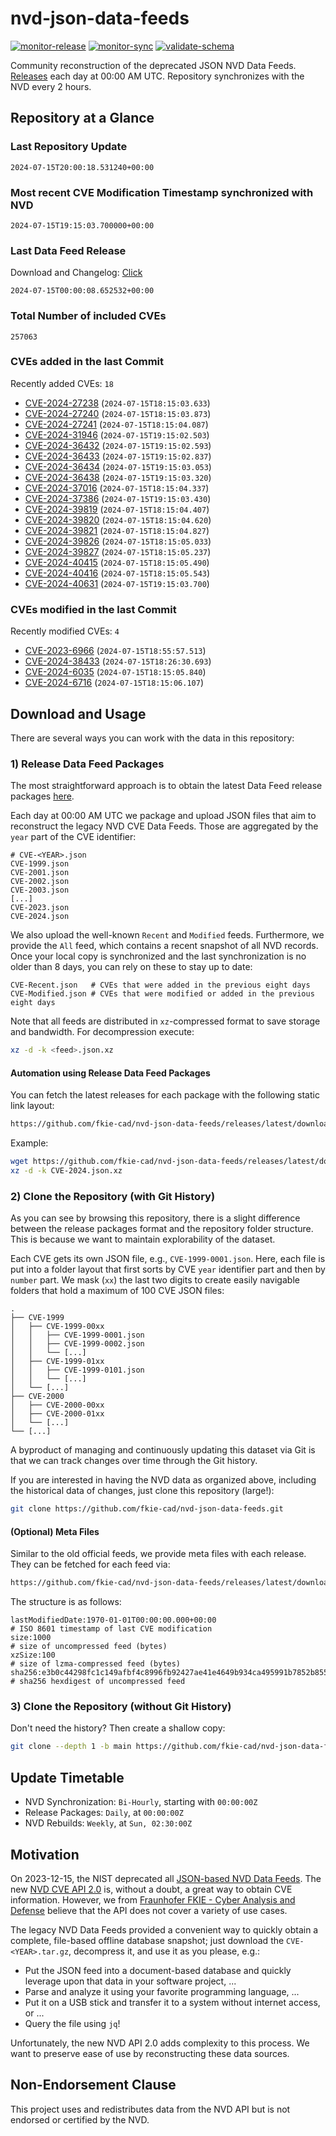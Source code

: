 # nvd-json-data-feeds

[![monitor-release](https://github.com/fkie-cad/nvd-json-data-feeds/actions/workflows/monitor_release.yml/badge.svg)](https://github.com/fkie-cad/nvd-json-data-feeds/actions/workflows/monitor_release.yml)
[![monitor-sync](https://github.com/fkie-cad/nvd-json-data-feeds/actions/workflows/monitor_sync.yml/badge.svg)](https://github.com/fkie-cad/nvd-json-data-feeds/actions/workflows/monitor_sync.yml)
[![validate-schema](https://github.com/fkie-cad/nvd-json-data-feeds/actions/workflows/validate_schema.yml/badge.svg)](https://github.com/fkie-cad/nvd-json-data-feeds/actions/workflows/validate_schema.yml)

Community reconstruction of the deprecated JSON NVD Data Feeds.
[Releases](https://github.com/fkie-cad/nvd-json-data-feeds/releases/latest) each day at 00:00 AM UTC.
Repository synchronizes with the NVD every 2 hours.

## Repository at a Glance

### Last Repository Update

```plain
2024-07-15T20:00:18.531240+00:00
```

### Most recent CVE Modification Timestamp synchronized with NVD

```plain
2024-07-15T19:15:03.700000+00:00
```

### Last Data Feed Release

Download and Changelog: [Click](https://github.com/fkie-cad/nvd-json-data-feeds/releases/latest)

```plain
2024-07-15T00:00:08.652532+00:00
```

### Total Number of included CVEs

```plain
257063
```

### CVEs added in the last Commit

Recently added CVEs: `18`

- [CVE-2024-27238](CVE-2024/CVE-2024-272xx/CVE-2024-27238.json) (`2024-07-15T18:15:03.633`)
- [CVE-2024-27240](CVE-2024/CVE-2024-272xx/CVE-2024-27240.json) (`2024-07-15T18:15:03.873`)
- [CVE-2024-27241](CVE-2024/CVE-2024-272xx/CVE-2024-27241.json) (`2024-07-15T18:15:04.087`)
- [CVE-2024-31946](CVE-2024/CVE-2024-319xx/CVE-2024-31946.json) (`2024-07-15T19:15:02.503`)
- [CVE-2024-36432](CVE-2024/CVE-2024-364xx/CVE-2024-36432.json) (`2024-07-15T19:15:02.593`)
- [CVE-2024-36433](CVE-2024/CVE-2024-364xx/CVE-2024-36433.json) (`2024-07-15T19:15:02.837`)
- [CVE-2024-36434](CVE-2024/CVE-2024-364xx/CVE-2024-36434.json) (`2024-07-15T19:15:03.053`)
- [CVE-2024-36438](CVE-2024/CVE-2024-364xx/CVE-2024-36438.json) (`2024-07-15T19:15:03.320`)
- [CVE-2024-37016](CVE-2024/CVE-2024-370xx/CVE-2024-37016.json) (`2024-07-15T18:15:04.337`)
- [CVE-2024-37386](CVE-2024/CVE-2024-373xx/CVE-2024-37386.json) (`2024-07-15T19:15:03.430`)
- [CVE-2024-39819](CVE-2024/CVE-2024-398xx/CVE-2024-39819.json) (`2024-07-15T18:15:04.407`)
- [CVE-2024-39820](CVE-2024/CVE-2024-398xx/CVE-2024-39820.json) (`2024-07-15T18:15:04.620`)
- [CVE-2024-39821](CVE-2024/CVE-2024-398xx/CVE-2024-39821.json) (`2024-07-15T18:15:04.827`)
- [CVE-2024-39826](CVE-2024/CVE-2024-398xx/CVE-2024-39826.json) (`2024-07-15T18:15:05.033`)
- [CVE-2024-39827](CVE-2024/CVE-2024-398xx/CVE-2024-39827.json) (`2024-07-15T18:15:05.237`)
- [CVE-2024-40415](CVE-2024/CVE-2024-404xx/CVE-2024-40415.json) (`2024-07-15T18:15:05.490`)
- [CVE-2024-40416](CVE-2024/CVE-2024-404xx/CVE-2024-40416.json) (`2024-07-15T18:15:05.543`)
- [CVE-2024-40631](CVE-2024/CVE-2024-406xx/CVE-2024-40631.json) (`2024-07-15T19:15:03.700`)


### CVEs modified in the last Commit

Recently modified CVEs: `4`

- [CVE-2023-6966](CVE-2023/CVE-2023-69xx/CVE-2023-6966.json) (`2024-07-15T18:55:57.513`)
- [CVE-2024-38433](CVE-2024/CVE-2024-384xx/CVE-2024-38433.json) (`2024-07-15T18:26:30.693`)
- [CVE-2024-6035](CVE-2024/CVE-2024-60xx/CVE-2024-6035.json) (`2024-07-15T18:15:05.840`)
- [CVE-2024-6716](CVE-2024/CVE-2024-67xx/CVE-2024-6716.json) (`2024-07-15T18:15:06.107`)


## Download and Usage

There are several ways you can work with the data in this repository:

### 1) Release Data Feed Packages

The most straightforward approach is to obtain the latest Data Feed release packages [here](https://github.com/fkie-cad/nvd-json-data-feeds/releases/latest).

Each day at 00:00 AM UTC we package and upload JSON files that aim to reconstruct the legacy NVD CVE Data Feeds.
Those are aggregated by the `year` part of the CVE identifier:

```
# CVE-<YEAR>.json
CVE-1999.json
CVE-2001.json
CVE-2002.json
CVE-2003.json
[...]
CVE-2023.json
CVE-2024.json
```

We also upload the well-known `Recent` and `Modified` feeds.
Furthermore, we provide the `All` feed, which contains a recent snapshot of all NVD records.
Once your local copy is synchronized and the last synchronization is no older than 8 days, you can rely on these to stay up to date:

```plain
CVE-Recent.json   # CVEs that were added in the previous eight days
CVE-Modified.json # CVEs that were modified or added in the previous eight days
```

Note that all feeds are distributed in `xz`-compressed format to save storage and bandwidth.
For decompression execute:

```sh
xz -d -k <feed>.json.xz
```

#### Automation using Release Data Feed Packages

You can fetch the latest releases for each package with the following static link layout:

```sh
https://github.com/fkie-cad/nvd-json-data-feeds/releases/latest/download/CVE-<YEAR>.json.xz
```

Example:

```sh
wget https://github.com/fkie-cad/nvd-json-data-feeds/releases/latest/download/CVE-2024.json.xz
xz -d -k CVE-2024.json.xz
```

### 2) Clone the Repository (with Git History)

As you can see by browsing this repository, there is a slight difference between the release packages format and the repository folder structure.
This is because we want to maintain explorability of the dataset.

Each CVE gets its own JSON file, e.g., `CVE-1999-0001.json`.
Here, each file is put into a folder layout that first sorts by CVE `year` identifier part and then by `number` part.
We mask (`xx`) the last two digits to create easily navigable folders that hold a maximum of 100 CVE JSON files:

```plain
.
├── CVE-1999
│   ├── CVE-1999-00xx
│   │   ├── CVE-1999-0001.json
│   │   ├── CVE-1999-0002.json
│   │   └── [...]
│   ├── CVE-1999-01xx
│   │   ├── CVE-1999-0101.json
│   │   └── [...]
│   └── [...]
├── CVE-2000
│   ├── CVE-2000-00xx
│   ├── CVE-2000-01xx
│   └── [...]
└── [...]
```

A byproduct of managing and continuously updating this dataset via Git is that we can track changes over time through the Git history.

If you are interested in having the NVD data as organized above, including the historical data of changes, just clone this repository (large!):

```sh
git clone https://github.com/fkie-cad/nvd-json-data-feeds.git
```

#### (Optional) Meta Files

Similar to the old official feeds, we provide meta files with each release. They can be fetched for each feed via:

```sh
https://github.com/fkie-cad/nvd-json-data-feeds/releases/latest/download/CVE-<YEAR>.meta
```

The structure is as follows:

```plain
lastModifiedDate:1970-01-01T00:00:00.000+00:00                          # ISO 8601 timestamp of last CVE modification
size:1000                                                               # size of uncompressed feed (bytes)
xzSize:100                                                              # size of lzma-compressed feed (bytes)
sha256:e3b0c44298fc1c149afbf4c8996fb92427ae41e4649b934ca495991b7852b855 # sha256 hexdigest of uncompressed feed
```

### 3) Clone the Repository (without Git History)

Don't need the history? Then create a shallow copy:

```sh
git clone --depth 1 -b main https://github.com/fkie-cad/nvd-json-data-feeds.git
```


## Update Timetable

* NVD Synchronization: `Bi-Hourly`, starting with `00:00:00Z`
* Release Packages: `Daily`, at `00:00:00Z`
* NVD Rebuilds: `Weekly`, at `Sun, 02:30:00Z`


## Motivation

On 2023-12-15, the NIST deprecated all [JSON-based NVD Data Feeds](https://nvd.nist.gov/vuln/data-feeds#divRetirementBanner-1).
The new [NVD CVE API 2.0](https://nvd.nist.gov/developers/vulnerabilities) is, without a doubt, a great way to obtain CVE information.
However, we from [Fraunhofer FKIE - Cyber Analysis and Defense](https://www.fkie.fraunhofer.de/en/departments/cad.html) believe that the API does not cover a variety of use cases.

The legacy NVD Data Feeds provided a convenient way to quickly obtain a complete, file-based offline database snapshot; just download the `CVE-<YEAR>.tar.gz`, decompress it, and use it as you please, e.g.:

- Put the JSON feed into a document-based database and quickly leverage upon that data in your software project, ...
- Parse and analyze it using your favorite programming language, ...
- Put it on a USB stick and transfer it to a system without internet access, or ...
- Query the file using `jq`!

Unfortunately, the new NVD API 2.0 adds complexity to this process.
We want to preserve ease of use by reconstructing these data sources.

## Non-Endorsement Clause

This project uses and redistributes data from the NVD API but is not endorsed or certified by the NVD.